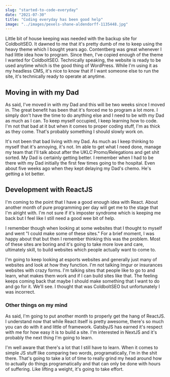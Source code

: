 ```yaml
---
slug: "started-to-code-everyday"
date: "2021-07-30"
title: "Coding everyday has been good help"
image: "../images/pexels-shane-aldendorff-1135448.jpg"
---
```

Little bit of house keeping was needed with the backup site for ColdboltSEO. It dawned to me that it's pretty dumb of me to keep using the heavy theme which I bought years ago. Contentberg was great whenever I had little idea how to program. Since then, I've copied enough of the theme I wanted for ColdboltSEO. Technically speaking, the website is ready to be used anytime which is the good thing of WordPress. While I'm using it as my headless CMS, it's nice to know that if I want someone else to run the site, it's technically ready to operate at anytime.

## Moving in with my Dad

As said, I've moved in with my Dad and this will be two weeks since I moved in. The great benefit has been that it's forced me to program a lot more. I simply don't have the time to do anything else and I need to be with my Dad as much as I can. To keep myself occupied, I keep learning how to code. I'm not that bad at it but when it comes to proper coding stuff, I'm as thick as they come. That's probably something I should slowly work on. 

It's not been that bad living with my Dad. As much as I keep thinking to myself that it's annoying, it's not. Im able to get what I need done, manage my team that I'll talk about after the UKLC Promo/Relegations and get shit sorted. My Dad is certainly getting better. I remember when I had to be there with my Dad initially the first few times going to the hospital. Even about five weeks ago when they kept delaying my Dad's chemo. He's getting a lot better. 

## Development with ReactJS

I'm coming to the point that I have a good enough idea with React. About another month of pure programming per day will get me to the stage that I'm alright with. I'm not sure if it's imposter syndrome which is keeping me back but I feel like I still need a good wee bit of help. 

I remember though when looking at some websites that I thought to myself and went "I could make some of these sites." For a brief moment, I was happy about that but then I remember thinking this was the problem. Most of these sites are boring and it's going to take more love and care, ultimately skill, to build websites which people actually want to come to. 

I'm going to keep looking at esports websites and generally just many of websites and look at how they function. I'm not talking Imgur or insurances websites with crazy forms. I'm talking sites that people like to go to and learn, what makes them work and if I can build sites like that. The feeling keeps coming back that maybe I should make something that I want to do and go for it. We'll see. I thought that was ColdboltSEO but unfortunately I was incorrect. 

### Other things on my mind

As said, I'm going to put another month to properly get the hang of ReactJS. I understand now that while React itself is pretty awesome, there's so much you can do with it and little of framework. GatsbyJS has earned it's respect with me for how easy it is to build a site. I'm interested in NextJS and it's probably the next thing I'm going to learn. 

I'm well aware that there's a lot that I still have to learn. When it comes to simple JS stuff like comparing two words, programatically, I'm in the shit there. That's going to take a lot of time to really grind my head around how to actually do things programatically and that can only be done with hours of suffering. Like lifting a weight, it's going to take effort. 